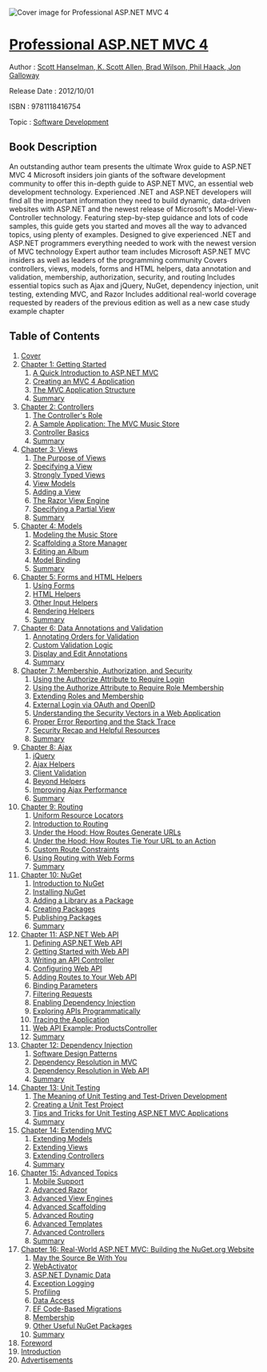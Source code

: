 ![Cover image for Professional ASP.NET MVC 4](https://imgdetail.ebookreading.net/cover/cover/software_development/EB9781118416754.jpg)

[Professional ASP.NET MVC 4](https://ebookreading.net/view/book/Professional+ASP.NET+MVC+4-EB9781118416754_1.html "Professional ASP.NET MVC 4")
====================================================================================================================

Author : [Scott Hanselman](https://ebookreading.net/search/author/Scott+Hanselman),[ K. Scott Allen](https://ebookreading.net/search/author/+K.+Scott+Allen),[ Brad Wilson](https://ebookreading.net/search/author/+Brad+Wilson),[ Phil Haack](https://ebookreading.net/search/author/+Phil+Haack),[ Jon Galloway](https://ebookreading.net/search/author/+Jon+Galloway)

Release Date : 2012/10/01

ISBN : 9781118416754

Topic : [Software Development](https://ebookreading.net/search/category/software-development)

Book Description
-----------------

An outstanding author team presents the ultimate Wrox guide to ASP.NET MVC 4
Microsoft insiders join giants of the software development community to offer this in-depth guide to ASP.NET MVC, an essential web development technology. Experienced .NET and ASP.NET developers will find all the important information they need to build dynamic, data-driven websites with ASP.NET and the newest release of Microsoft's Model-View-Controller technology. Featuring step-by-step guidance and lots of code samples, this guide gets you started and moves all the way to advanced topics, using plenty of examples.
Designed to give experienced .NET and ASP.NET programmers everything needed to work with the newest version of MVC technology
Expert author team includes Microsoft ASP.NET MVC insiders as well as leaders of the programming community
Covers controllers, views, models, forms and HTML helpers, data annotation and validation, membership, authorization, security, and routing
Includes essential topics such as Ajax and jQuery, NuGet, dependency injection, unit testing, extending MVC, and Razor
Includes additional real-world coverage requested by readers of the previous edition as well as a new case study example chapter
              
Table of Contents
-----------------

1. [Cover](https://ebookreading.net/view/book/Professional+ASP.NET+MVC+4-EB9781118416754_1.html)
1. [Chapter 1: Getting Started](https://ebookreading.net/view/book/Professional+ASP.NET+MVC+4-EB9781118416754_2.html)
    1. [A Quick Introduction to ASP.NET MVC](https://ebookreading.net/view/book/Professional+ASP.NET+MVC+4-EB9781118416754_3.html#c01_level1_1)
    1. [Creating an MVC 4 Application](https://ebookreading.net/view/book/Professional+ASP.NET+MVC+4-EB9781118416754_4.html#c01_level1_2)
    1. [The MVC Application Structure](https://ebookreading.net/view/book/Professional+ASP.NET+MVC+4-EB9781118416754_5.html#c01_level1_3)
    1. [Summary](https://ebookreading.net/view/book/Professional+ASP.NET+MVC+4-EB9781118416754_6.html#c01_level1_4)
1. [Chapter 2: Controllers](https://ebookreading.net/view/book/Professional+ASP.NET+MVC+4-EB9781118416754_7.html)
    1. [The Controller&#39;s Role](https://ebookreading.net/view/book/Professional+ASP.NET+MVC+4-EB9781118416754_8.html#c02_level1_1)
    1. [A Sample Application: The MVC Music Store](https://ebookreading.net/view/book/Professional+ASP.NET+MVC+4-EB9781118416754_9.html#c02_level1_2)
    1. [Controller Basics](https://ebookreading.net/view/book/Professional+ASP.NET+MVC+4-EB9781118416754_10.html#c02_level1_3)
    1. [Summary](https://ebookreading.net/view/book/Professional+ASP.NET+MVC+4-EB9781118416754_11.html#c02_level1_4)
1. [Chapter 3: Views](https://ebookreading.net/view/book/Professional+ASP.NET+MVC+4-EB9781118416754_12.html)
    1. [The Purpose of Views](https://ebookreading.net/view/book/Professional+ASP.NET+MVC+4-EB9781118416754_13.html#c03_level1_1)
    1. [Specifying a View](https://ebookreading.net/view/book/Professional+ASP.NET+MVC+4-EB9781118416754_14.html#c03_level1_2)
    1. [Strongly Typed Views](https://ebookreading.net/view/book/Professional+ASP.NET+MVC+4-EB9781118416754_15.html#c03_level1_3)
    1. [View Models](https://ebookreading.net/view/book/Professional+ASP.NET+MVC+4-EB9781118416754_16.html#c03_level1_4)
    1. [Adding a View](https://ebookreading.net/view/book/Professional+ASP.NET+MVC+4-EB9781118416754_17.html#c03_level1_5)
    1. [The Razor View Engine](https://ebookreading.net/view/book/Professional+ASP.NET+MVC+4-EB9781118416754_18.html#c03_level1_6)
    1. [Specifying a Partial View](https://ebookreading.net/view/book/Professional+ASP.NET+MVC+4-EB9781118416754_19.html#c03_level1_7)
    1. [Summary](https://ebookreading.net/view/book/Professional+ASP.NET+MVC+4-EB9781118416754_20.html#c03_level1_8)
1. [Chapter 4: Models](https://ebookreading.net/view/book/Professional+ASP.NET+MVC+4-EB9781118416754_21.html)
    1. [Modeling the Music Store](https://ebookreading.net/view/book/Professional+ASP.NET+MVC+4-EB9781118416754_22.html#c04_level1_1)
    1. [Scaffolding a Store Manager](https://ebookreading.net/view/book/Professional+ASP.NET+MVC+4-EB9781118416754_23.html#c04_level1_2)
    1. [Editing an Album](https://ebookreading.net/view/book/Professional+ASP.NET+MVC+4-EB9781118416754_24.html#c04_level1_3)
    1. [Model Binding](https://ebookreading.net/view/book/Professional+ASP.NET+MVC+4-EB9781118416754_25.html#c04_level1_4)
    1. [Summary](https://ebookreading.net/view/book/Professional+ASP.NET+MVC+4-EB9781118416754_26.html#c04_level1_5)
1. [Chapter 5: Forms and HTML Helpers](https://ebookreading.net/view/book/Professional+ASP.NET+MVC+4-EB9781118416754_27.html)
    1. [Using Forms](https://ebookreading.net/view/book/Professional+ASP.NET+MVC+4-EB9781118416754_28.html#c05_level1_1)
    1. [HTML Helpers](https://ebookreading.net/view/book/Professional+ASP.NET+MVC+4-EB9781118416754_29.html#c05_level1_2)
    1. [Other Input Helpers](https://ebookreading.net/view/book/Professional+ASP.NET+MVC+4-EB9781118416754_30.html#c05_level1_3)
    1. [Rendering Helpers](https://ebookreading.net/view/book/Professional+ASP.NET+MVC+4-EB9781118416754_31.html#c05_level1_4)
    1. [Summary](https://ebookreading.net/view/book/Professional+ASP.NET+MVC+4-EB9781118416754_32.html#c05_level1_5)
1. [Chapter 6: Data Annotations and Validation](https://ebookreading.net/view/book/Professional+ASP.NET+MVC+4-EB9781118416754_33.html)
    1. [Annotating Orders for Validation](https://ebookreading.net/view/book/Professional+ASP.NET+MVC+4-EB9781118416754_34.html#c06_level1_1)
    1. [Custom Validation Logic](https://ebookreading.net/view/book/Professional+ASP.NET+MVC+4-EB9781118416754_35.html#c06_level1_2)
    1. [Display and Edit Annotations](https://ebookreading.net/view/book/Professional+ASP.NET+MVC+4-EB9781118416754_36.html#c06_level1_3)
    1. [Summary](https://ebookreading.net/view/book/Professional+ASP.NET+MVC+4-EB9781118416754_37.html#c06_level1_4)
1. [Chapter 7: Membership, Authorization, and Security](https://ebookreading.net/view/book/Professional+ASP.NET+MVC+4-EB9781118416754_38.html)
    1. [Using the Authorize Attribute to Require Login](https://ebookreading.net/view/book/Professional+ASP.NET+MVC+4-EB9781118416754_39.html#c07_level1_1)
    1. [Using the Authorize Attribute to Require Role Membership](https://ebookreading.net/view/book/Professional+ASP.NET+MVC+4-EB9781118416754_40.html#c07_level1_2)
    1. [Extending Roles and Membership](https://ebookreading.net/view/book/Professional+ASP.NET+MVC+4-EB9781118416754_41.html#c07_level1_3)
    1. [External Login via OAuth and OpenID](https://ebookreading.net/view/book/Professional+ASP.NET+MVC+4-EB9781118416754_42.html#c07_level1_4)
    1. [Understanding the Security Vectors in a Web Application](https://ebookreading.net/view/book/Professional+ASP.NET+MVC+4-EB9781118416754_43.html#c07_level1_5)
    1. [Proper Error Reporting and the Stack Trace](https://ebookreading.net/view/book/Professional+ASP.NET+MVC+4-EB9781118416754_44.html#c07_level1_6)
    1. [Security Recap and Helpful Resources](https://ebookreading.net/view/book/Professional+ASP.NET+MVC+4-EB9781118416754_45.html#c07_level1_7)
    1. [Summary](https://ebookreading.net/view/book/Professional+ASP.NET+MVC+4-EB9781118416754_46.html#c07_level1_8)
1. [Chapter 8: Ajax](https://ebookreading.net/view/book/Professional+ASP.NET+MVC+4-EB9781118416754_47.html)
    1. [jQuery](https://ebookreading.net/view/book/Professional+ASP.NET+MVC+4-EB9781118416754_48.html#c08_level1_1)
    1. [Ajax Helpers](https://ebookreading.net/view/book/Professional+ASP.NET+MVC+4-EB9781118416754_49.html#c08_level1_2)
    1. [Client Validation](https://ebookreading.net/view/book/Professional+ASP.NET+MVC+4-EB9781118416754_50.html#c08_level1_3)
    1. [Beyond Helpers](https://ebookreading.net/view/book/Professional+ASP.NET+MVC+4-EB9781118416754_51.html#c08_level1_4)
    1. [Improving Ajax Performance](https://ebookreading.net/view/book/Professional+ASP.NET+MVC+4-EB9781118416754_52.html#c08_level1_5)
    1. [Summary](https://ebookreading.net/view/book/Professional+ASP.NET+MVC+4-EB9781118416754_53.html#c08_level1_6)
1. [Chapter 9: Routing](https://ebookreading.net/view/book/Professional+ASP.NET+MVC+4-EB9781118416754_54.html)
    1. [Uniform Resource Locators](https://ebookreading.net/view/book/Professional+ASP.NET+MVC+4-EB9781118416754_55.html#c09_level1_1)
    1. [Introduction to Routing](https://ebookreading.net/view/book/Professional+ASP.NET+MVC+4-EB9781118416754_56.html#c09_level1_2)
    1. [Under the Hood: How Routes Generate URLs](https://ebookreading.net/view/book/Professional+ASP.NET+MVC+4-EB9781118416754_57.html#c09_level1_3)
    1. [Under the Hood: How Routes Tie Your URL to an Action](https://ebookreading.net/view/book/Professional+ASP.NET+MVC+4-EB9781118416754_58.html#c09_level1_4)
    1. [Custom Route Constraints](https://ebookreading.net/view/book/Professional+ASP.NET+MVC+4-EB9781118416754_59.html#c09_level1_5)
    1. [Using Routing with Web Forms](https://ebookreading.net/view/book/Professional+ASP.NET+MVC+4-EB9781118416754_60.html#c09_level1_6)
    1. [Summary](https://ebookreading.net/view/book/Professional+ASP.NET+MVC+4-EB9781118416754_61.html#c09_level1_7)
1. [Chapter 10: NuGet](https://ebookreading.net/view/book/Professional+ASP.NET+MVC+4-EB9781118416754_62.html)
    1. [Introduction to NuGet](https://ebookreading.net/view/book/Professional+ASP.NET+MVC+4-EB9781118416754_63.html#c10_level1_1)
    1. [Installing NuGet](https://ebookreading.net/view/book/Professional+ASP.NET+MVC+4-EB9781118416754_64.html#c10_level1_2)
    1. [Adding a Library as a Package](https://ebookreading.net/view/book/Professional+ASP.NET+MVC+4-EB9781118416754_65.html#c10_level1_3)
    1. [Creating Packages](https://ebookreading.net/view/book/Professional+ASP.NET+MVC+4-EB9781118416754_66.html#c10_level1_4)
    1. [Publishing Packages](https://ebookreading.net/view/book/Professional+ASP.NET+MVC+4-EB9781118416754_67.html#c10_level1_5)
    1. [Summary](https://ebookreading.net/view/book/Professional+ASP.NET+MVC+4-EB9781118416754_68.html#c10_level1_6)
1. [Chapter 11: ASP.NET Web API](https://ebookreading.net/view/book/Professional+ASP.NET+MVC+4-EB9781118416754_69.html)
    1. [Defining ASP.NET Web API](https://ebookreading.net/view/book/Professional+ASP.NET+MVC+4-EB9781118416754_70.html#c11_level1_1)
    1. [Getting Started with Web API](https://ebookreading.net/view/book/Professional+ASP.NET+MVC+4-EB9781118416754_71.html#c11_level1_2)
    1. [Writing an API Controller](https://ebookreading.net/view/book/Professional+ASP.NET+MVC+4-EB9781118416754_72.html#c11_level1_3)
    1. [Configuring Web API](https://ebookreading.net/view/book/Professional+ASP.NET+MVC+4-EB9781118416754_73.html#c11_level1_4)
    1. [Adding Routes to Your Web API](https://ebookreading.net/view/book/Professional+ASP.NET+MVC+4-EB9781118416754_74.html#c11_level1_5)
    1. [Binding Parameters](https://ebookreading.net/view/book/Professional+ASP.NET+MVC+4-EB9781118416754_75.html#c11_level1_6)
    1. [Filtering Requests](https://ebookreading.net/view/book/Professional+ASP.NET+MVC+4-EB9781118416754_76.html#c11_level1_7)
    1. [Enabling Dependency Injection](https://ebookreading.net/view/book/Professional+ASP.NET+MVC+4-EB9781118416754_77.html#c11_level1_8)
    1. [Exploring APIs Programmatically](https://ebookreading.net/view/book/Professional+ASP.NET+MVC+4-EB9781118416754_78.html#c11_level1_9)
    1. [Tracing the Application](https://ebookreading.net/view/book/Professional+ASP.NET+MVC+4-EB9781118416754_79.html#c11_level1_10)
    1. [Web API Example: ProductsController](https://ebookreading.net/view/book/Professional+ASP.NET+MVC+4-EB9781118416754_80.html#c11_level1_11)
    1. [Summary](https://ebookreading.net/view/book/Professional+ASP.NET+MVC+4-EB9781118416754_81.html#c11_level1_12)
1. [Chapter 12: Dependency Injection](https://ebookreading.net/view/book/Professional+ASP.NET+MVC+4-EB9781118416754_82.html)
    1. [Software Design Patterns](https://ebookreading.net/view/book/Professional+ASP.NET+MVC+4-EB9781118416754_83.html#c12_level1_1)
    1. [Dependency Resolution in MVC](https://ebookreading.net/view/book/Professional+ASP.NET+MVC+4-EB9781118416754_84.html#c12_level1_2)
    1. [Dependency Resolution in Web API](https://ebookreading.net/view/book/Professional+ASP.NET+MVC+4-EB9781118416754_85.html#c12_level1_3)
    1. [Summary](https://ebookreading.net/view/book/Professional+ASP.NET+MVC+4-EB9781118416754_86.html#c12_level1_4)
1. [Chapter 13: Unit Testing](https://ebookreading.net/view/book/Professional+ASP.NET+MVC+4-EB9781118416754_87.html)
    1. [The Meaning of Unit Testing and Test-Driven Development](https://ebookreading.net/view/book/Professional+ASP.NET+MVC+4-EB9781118416754_88.html#c13_level1_1)
    1. [Creating a Unit Test Project](https://ebookreading.net/view/book/Professional+ASP.NET+MVC+4-EB9781118416754_89.html#c13_level1_2)
    1. [Tips and Tricks for Unit Testing ASP.NET MVC Applications](https://ebookreading.net/view/book/Professional+ASP.NET+MVC+4-EB9781118416754_90.html#c13_level1_3)
    1. [Summary](https://ebookreading.net/view/book/Professional+ASP.NET+MVC+4-EB9781118416754_91.html#c13_level1_4)
1. [Chapter 14: Extending MVC](https://ebookreading.net/view/book/Professional+ASP.NET+MVC+4-EB9781118416754_92.html)
    1. [Extending Models](https://ebookreading.net/view/book/Professional+ASP.NET+MVC+4-EB9781118416754_93.html#c14_level1_1)
    1. [Extending Views](https://ebookreading.net/view/book/Professional+ASP.NET+MVC+4-EB9781118416754_94.html#c14_level1_2)
    1. [Extending Controllers](https://ebookreading.net/view/book/Professional+ASP.NET+MVC+4-EB9781118416754_95.html#c14_level1_3)
    1. [Summary](https://ebookreading.net/view/book/Professional+ASP.NET+MVC+4-EB9781118416754_96.html#c14_level1_4)
1. [Chapter 15: Advanced Topics](https://ebookreading.net/view/book/Professional+ASP.NET+MVC+4-EB9781118416754_97.html)
    1. [Mobile Support](https://ebookreading.net/view/book/Professional+ASP.NET+MVC+4-EB9781118416754_98.html#c15_level1_1)
    1. [Advanced Razor](https://ebookreading.net/view/book/Professional+ASP.NET+MVC+4-EB9781118416754_99.html#c15_level1_2)
    1. [Advanced View Engines](https://ebookreading.net/view/book/Professional+ASP.NET+MVC+4-EB9781118416754_100.html#c15_level1_3)
    1. [Advanced Scaffolding](https://ebookreading.net/view/book/Professional+ASP.NET+MVC+4-EB9781118416754_101.html#c15_level1_4)
    1. [Advanced Routing](https://ebookreading.net/view/book/Professional+ASP.NET+MVC+4-EB9781118416754_102.html#c15_level1_5)
    1. [Advanced Templates](https://ebookreading.net/view/book/Professional+ASP.NET+MVC+4-EB9781118416754_103.html#c15_level1_6)
    1. [Advanced Controllers](https://ebookreading.net/view/book/Professional+ASP.NET+MVC+4-EB9781118416754_104.html#c15_level1_7)
    1. [Summary](https://ebookreading.net/view/book/Professional+ASP.NET+MVC+4-EB9781118416754_105.html#c15_level1_8)
1. [Chapter 16: Real-World ASP.NET MVC: Building the NuGet.org Website](https://ebookreading.net/view/book/Professional+ASP.NET+MVC+4-EB9781118416754_106.html)
    1. [May the Source Be With You](https://ebookreading.net/view/book/Professional+ASP.NET+MVC+4-EB9781118416754_107.html#c16_level1_1)
    1. [WebActivator](https://ebookreading.net/view/book/Professional+ASP.NET+MVC+4-EB9781118416754_108.html#c16_level1_2)
    1. [ASP.NET Dynamic Data](https://ebookreading.net/view/book/Professional+ASP.NET+MVC+4-EB9781118416754_109.html#c16_level1_3)
    1. [Exception Logging](https://ebookreading.net/view/book/Professional+ASP.NET+MVC+4-EB9781118416754_110.html#c16_level1_4)
    1. [Profiling](https://ebookreading.net/view/book/Professional+ASP.NET+MVC+4-EB9781118416754_111.html#c16_level1_5)
    1. [Data Access](https://ebookreading.net/view/book/Professional+ASP.NET+MVC+4-EB9781118416754_112.html#c16_level1_6)
    1. [EF Code-Based Migrations](https://ebookreading.net/view/book/Professional+ASP.NET+MVC+4-EB9781118416754_113.html#c16_level1_7)
    1. [Membership](https://ebookreading.net/view/book/Professional+ASP.NET+MVC+4-EB9781118416754_114.html#c16_level1_8)
    1. [Other Useful NuGet Packages](https://ebookreading.net/view/book/Professional+ASP.NET+MVC+4-EB9781118416754_115.html#c16_level1_9)
    1. [Summary](https://ebookreading.net/view/book/Professional+ASP.NET+MVC+4-EB9781118416754_116.html#c16_level1_10)
1. [Foreword](https://ebookreading.net/view/book/Professional+ASP.NET+MVC+4-EB9781118416754_117.html)
1. [Introduction](https://ebookreading.net/view/book/Professional+ASP.NET+MVC+4-EB9781118416754_118.html)
1. [Advertisements](https://ebookreading.net/view/book/Professional+ASP.NET+MVC+4-EB9781118416754_119.html)
